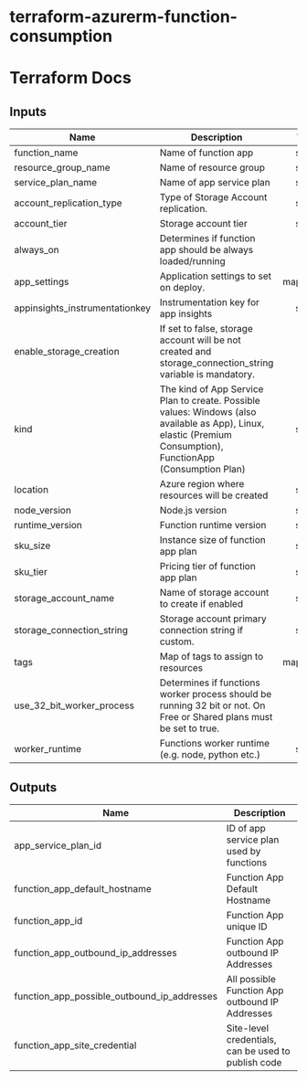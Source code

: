 # terraform-azurerm-function-consumption

# Terraform Docs

<!-- BEGINNING OF PRE-COMMIT-TERRAFORM DOCS HOOK -->
## Inputs

| Name | Description | Type | Default | Required |
|------|-------------|:----:|:-----:|:-----:|
| function\_name | Name of function app | string | n/a | yes |
| resource\_group\_name | Name of resource group | string | n/a | yes |
| service\_plan\_name | Name of app service plan | string | n/a | yes |
| account\_replication\_type | Type of Storage Account replication. | string | `"LRS"` | no |
| account\_tier | Storage account tier | string | `"Standard"` | no |
| always\_on | Determines if function app should be always loaded/running | bool | `"false"` | no |
| app\_settings | Application settings to set on deploy. | map(string) | `{}` | no |
| appinsights\_instrumentationkey | Instrumentation key for app insights | string | `""` | no |
| enable\_storage\_creation | If set to false, storage account will be not created and storage\_connection\_string variable is mandatory. | bool | `"true"` | no |
| kind | The kind of App Service Plan to create. Possible values: Windows \(also available as App\), Linux, elastic \(Premium Consumption\), FunctionApp \(Consumption Plan\) | string | `"FunctionApp"` | no |
| location | Azure region where resources will be created | string | `"null"` | no |
| node\_version | Node.js version | string | `"10.15.2"` | no |
| runtime\_version | Function runtime version | string | `"~2"` | no |
| sku\_size | Instance size of function app plan | string | `"Y1"` | no |
| sku\_tier | Pricing tier of function app plan | string | `"Dynamic"` | no |
| storage\_account\_name | Name of storage account to create if enabled | string | `"null"` | no |
| storage\_connection\_string | Storage account primary connection string if custom. | string | `"null"` | no |
| tags | Map of tags to assign to resources | map(string) | `{}` | no |
| use\_32\_bit\_worker\_process | Determines if functions worker process should be running 32 bit or not. On Free or Shared plans must be set to true. | bool | `"true"` | no |
| worker\_runtime | Functions worker runtime \(e.g. node, python etc.\) | string | `"node"` | no |

## Outputs

| Name | Description |
|------|-------------|
| app\_service\_plan\_id | ID of app service plan used by functions |
| function\_app\_default\_hostname | Function App Default Hostname |
| function\_app\_id | Function App unique ID |
| function\_app\_outbound\_ip\_addresses | Function App outbound IP Addresses |
| function\_app\_possible\_outbound\_ip\_addresses | All possible Function App outbound IP Addresses |
| function\_app\_site\_credential | Site-level credentials, can be used to publish code |

<!-- END OF PRE-COMMIT-TERRAFORM DOCS HOOK -->

